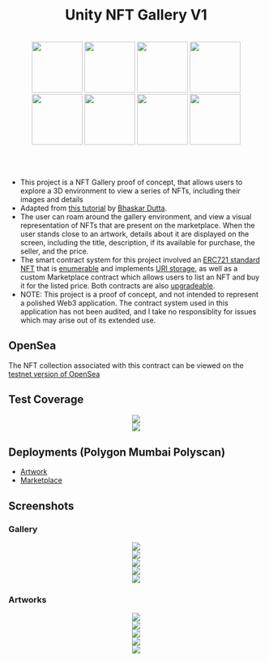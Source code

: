 <div align="center"><h1>Unity NFT Gallery V1</h1></div>
</br>
<div align="center">
  <a href="https://unity.com/"><img src="./READMEContent/StackLogos/Unity.png" width="100" height="100"></a>
  <a href="https://learn.microsoft.com/en-us/dotnet/csharp/tour-of-csharp/"><img src="./READMEContent/StackLogos/CSharp.png" width="100" height="100"></a>
  <a href="https://nethereum.com/"><img src="./READMEContent/StackLogos/Nethereum.png" width="100" height="100"></a>
  <a href="https://docs.soliditylang.org/en/v0.8.17/"><img src="./READMEContent/StackLogos/Solidity.png" width="100" height="100"></a>
  <a href="https://www.openzeppelin.com/"><img src="./READMEContent/StackLogos/OpenZeppelin.png" width="100" height="100"></a>
  <a href="https://hardhat.org/"><img src="./READMEContent/StackLogos/Hardhat.png" width="100" height="100"></a>
  <a href="https://polygon.technology/"><img src="./READMEContent/StackLogos/Polygon.png" width="100" height="100"></a>
  <a href="https://www.typescriptlang.org/"><img src="./READMEContent/StackLogos/Typescript.png" width="100" height="100"></a>
</div>

<br></br>
- This project is a NFT Gallery proof of concept, that allows users to explore a 3D environment to view a series of NFTs, including their images and details
- Adapted from [this tutorial](https://learn.figment.io/tutorials/building-a-3d-art-gallery-using-unity3d-and-nethereum) by [Bhaskar Dutta](https://github.com/BhaskarDutta2209).
- The user can roam around the gallery environment, and view a visual representation of NFTs that are present on the marketplace. When the user stands close to an artwork, details about it are displayed on the screen, including the title, description, if its available for purchase, the seller, and the price.
- The smart contract system for this project involved an [ERC721 standard NFT](https://ethereum.org/en/developers/docs/standards/tokens/erc-721/) that is [enumerable](https://docs.openzeppelin.com/contracts/3.x/api/token/erc721#IERC721Enumerable) and implements [URI storage](https://docs.openzeppelin.com/contracts/4.x/api/token/erc721#ERC721URIStorage), as well as a custom Marketplace contract which allows users to list an NFT and buy it for the listed price. Both contracts are also [upgradeable](https://docs.openzeppelin.com/contracts/4.x/upgradeable). 
- NOTE: This project is a proof of concept, and not intended to represent a polished Web3 application. The contract system used in this application has not been audited, and I take no responsiblity for issues which may arise out of its extended use.

## OpenSea
The NFT collection associated with this contract can be viewed on the [testnet version of OpenSea](https://testnets.opensea.io/collection/unity-nft-gallery-collection)

## Test Coverage
<div align="center"><img src="./READMEContent/TestCoverage/AllTests.PNG" /></div>
<div align="center"><img src="./READMEContent/TestCoverage/Coverage.PNG" /></div>

## Deployments (Polygon Mumbai Polyscan)
- [Artwork](https://mumbai.polygonscan.com/address/0x71327218f2753D67680D3735C9C3D9379E8d1109#code)
- [Marketplace](https://mumbai.polygonscan.com/address/0xAe6c254ab47F360dD9Aeb6cf59de98065Dfb492E#code)

## Screenshots

### Gallery
<div align="center"><img src="./READMEContent/Gallery/IntroRoom.PNG" /></div>
<div align="center"><img src="./READMEContent/Gallery/Shot1.PNG" /></div>
<div align="center"><img src="./READMEContent/Gallery/Shot2.PNG" /></div>
<div align="center"><img src="./READMEContent/Gallery/Shot3.PNG" /></div>
<div align="center"><img src="./READMEContent/Gallery/Shot4.PNG" /></div>

### Artworks
<div align="center"><img src="./READMEContent/Gallery/Artwork1.PNG" /></div>
<div align="center"><img src="./READMEContent/Gallery/Artwork2.PNG" /></div>
<div align="center"><img src="./READMEContent/Gallery/Artwork3.PNG" /></div>
<div align="center"><img src="./READMEContent/Gallery/Artwork4.PNG" /></div>
<div align="center"><img src="./READMEContent/Gallery/Artwork5.PNG" /></div>
